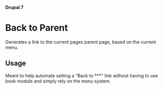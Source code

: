 **Drupal 7**

# Back to Parent

Generates a link to the current pages parent page, based on the current menu. 

## Usage

Meant to help automate setting a "Back to ***" link without having to use book module and simply rely on the menu system.
